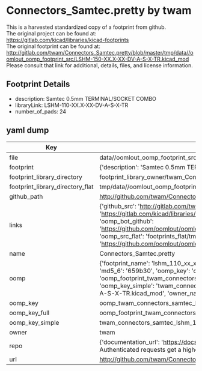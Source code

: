 # Connectors_Samtec.pretty by twam  
This is a harvested standardized copy of a footprint from github.  
The original project can be found at:  
https://gitlab.com/kicad/libraries/kicad-footprints  
The original footprint can be found at:
http://gitlab.com/twam/Connectors_Samtec.pretty/blob/master/tmp/data//oomlout_oomp_footprint_src/LSHM-150-XX.X-XX-DV-A-S-X-TR.kicad_mod
Please consult that link for additional, details, files, and license information.  
## Footprint Details
* description: Samtec 0.5mm TERMINAL/SOCKET COMBO  
* libraryLink: LSHM-110-XX.X-XX-DV-A-S-X-TR  
* number_of_pads: 24  
## yaml dump  
| Key | Value |  
| --- | --- |  
| file | data//oomlout_oomp_footprint_src/Connectors_Samtec.pretty/LSHM-110-XX.X-XX-DV-A-S-X-TR.kicad_mod |  
| footprint | {'description': 'Samtec 0.5mm TERMINAL/SOCKET COMBO', 'libraryLink': 'LSHM-110-XX.X-XX-DV-A-S-X-TR', 'number_of_pads': 24} |  
| footprint_library_directory | footprint_library_owner/twam_Connectors_Samtec.pretty |  
| footprint_library_directory_flat | tmp/data//oomlout_oomp_footprint_src/footprints_flat/twam_connectors_samtec_lshm_110_xx_x_xx_dv_a_s_x_tr/working |  
| github_path | http://github.com/twam/Connectors_Samtec.pretty/blob/master/tmp/data//oomlout_oomp_footprint_src/LSHM-110-XX.X-XX-DV-A-S-X-TR.kicad_mod |  
| links | {'github_src': 'http://gitlab.com/twam/Connectors_Samtec.pretty/blob/master/tmp/data//oomlout_oomp_footprint_src/LSHM-150-XX.X-XX-DV-A-S-X-TR.kicad_mod', 'github_src_repo': 'https://gitlab.com/kicad/libraries/kicad-footprints', 'oomp_bot': 'tmp/data//oomlout_oomp_footprint_src/footprints/twam_connectors_samtec_lshm_110_xx_x_xx_dv_a_s_x_tr/working', 'oomp_bot_github': 'https://github.com/oomlout/oomlout_oomp_footprint_bot/tree/main/tmp/data//oomlout_oomp_footprint_src/footprints/twam_connectors_samtec_lshm_110_xx_x_xx_dv_a_s_x_tr/working', 'oomp_src_flat': 'footprints_flat/tmp/data//oomlout_oomp_footprint_src/footprints_flat/twam_connectors_samtec_lshm_110_xx_x_xx_dv_a_s_x_tr/working', 'oomp_src_flat_github': 'https://github.com/oomlout/oomlout_oomp_footprint_src/tree/main/tmp/data//oomlout_oomp_footprint_src/footprints_flat/twam_connectors_samtec_lshm_110_xx_x_xx_dv_a_s_x_tr/working'} |  
| name | Connectors_Samtec.pretty |  
| oomp | {'footprint_name': 'lshm_110_xx_x_xx_dv_a_s_x_tr', 'library_name': 'connectors_samtec', 'md5': '659b30b56db12760238c23c155400b29', 'md5_10': '659b30b56d', 'md5_5': '659b3', 'md5_6': '659b30', 'oomp_key': 'oomp_twam_connectors_samtec_lshm_110_xx_x_xx_dv_a_s_x_tr', 'oomp_key_extra': 'oomp_footprint_twam_connectors_samtec_lshm_110_xx_x_xx_dv_a_s_x_tr', 'oomp_key_full': 'oomp_footprint_twam_connectors_samtec_lshm_110_xx_x_xx_dv_a_s_x_tr_659b30', 'oomp_key_simple': 'twam_connectors_samtec_lshm_110_xx_x_xx_dv_a_s_x_tr', 'original_filename': 'data//oomlout_oomp_footprint_src/Connectors_Samtec.pretty/LSHM-110-XX.X-XX-DV-A-S-X-TR.kicad_mod', 'owner_name': 'twam'} |  
| oomp_key | oomp_twam_connectors_samtec_lshm_110_xx_x_xx_dv_a_s_x_tr |  
| oomp_key_full | oomp_footprint_twam_connectors_samtec_lshm_110_xx_x_xx_dv_a_s_x_tr |  
| oomp_key_simple | twam_connectors_samtec_lshm_110_xx_x_xx_dv_a_s_x_tr |  
| owner | twam |  
| repo | {'documentation_url': 'https://docs.github.com/rest/overview/resources-in-the-rest-api#rate-limiting', 'message': "API rate limit exceeded for 84.66.142.224. (But here's the good news: Authenticated requests get a higher rate limit. Check out the documentation for more details.)"} |  
| url | http://github.com/twam/Connectors_Samtec.pretty |  

